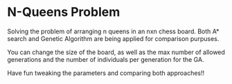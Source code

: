 # N-Queens Problem
Solving the problem of arranging n queens in an nxn chess board. Both A* search and Genetic Algorithm are being applied for comparison purpuses.

You can change the size of the board, as well as the max number of allowed generations and the number of individuals per generation for the GA.

Have fun tweaking the parameters and comparing both approaches!!
